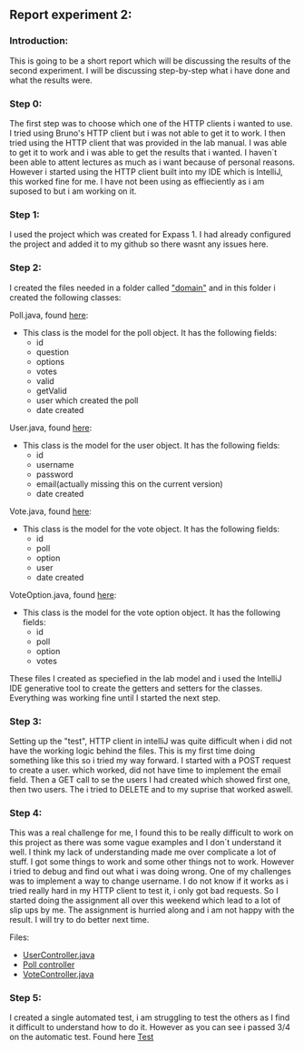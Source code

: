 ## Report experiment 2:

### Introduction: 
This is going to be a short report which will be discussing the results of the second experiment. I will be discussing step-by-step what i have done and what the results were.

### Step 0:
The first step was to choose which one of the HTTP clients i wanted to use. I tried using Bruno's HTTP client but i was not able to get it to work. I then tried using the HTTP client that was provided in the lab manual. I was able to get it to work and i was able to get the results that i wanted. I haven´t been able to attent lectures as much as i want because of personal reasons. However i started using the HTTP client built into my IDE which is IntelliJ, this worked fine for me. I have not been using as effieciently as i am suposed to but i am working on it.

### Step 1:
I used the project which was created for Expass 1. I had already configured the project and added it to my github so there wasnt any issues here. 

### Step 2:

I created the files needed in a folder called ["domain"](https://github.com/CBKarlsen/DAT250/tree/master/src/main/java/com/example/demo/domain) and in this folder i created the following classes:

Poll.java, found [here](https://github.com/CBKarlsen/DAT250/blob/master/src/main/java/com/example/demo/domain/Poll.java):
- This class is the model for the poll object. It has the following fields:
    - id
    - question
    - options
    - votes
    - valid
    - getValid
    - user which created the poll
    - date created

User.java, found [here](https://github.com/CBKarlsen/DAT250/blob/master/src/main/java/com/example/demo/domain/User.java):
- This class is the model for the user object. It has the following fields:
    - id
    - username
    - password
    - email(actually missing this on the current version)
    - date created

Vote.java, found [here](https://github.com/CBKarlsen/DAT250/blob/master/src/main/java/com/example/demo/domain/Vote.java):
- This class is the model for the vote object. It has the following fields:
    - id
    - poll
    - option
    - user
    - date created

VoteOption.java, found [here](https://github.com/CBKarlsen/DAT250/blob/master/src/main/java/com/example/demo/domain/VoteOption.java):
- This class is the model for the vote option object. It has the following fields:
    - id
    - poll
    - option
    - votes

These files I created as speciefied in the lab model and i used the IntelliJ IDE generative tool to create the getters and setters for the classes. 
Everything was working fine until I started the next step.

### Step 3:
Setting up the "test", HTTP client in intelliJ was quite difficult when i did not have the working logic behind the files. This is my first time doing something like this so i tried my way forward.
I started with a POST request to create a user. which worked, did not have time to implement the email field. Then a GET call to se the users I had created which showed first one, then two users. The i tried to DELETE and to my suprise that worked aswell. 

### Step 4:
This was a real challenge for me, I found this to be really difficult to work on this project as there was some vague examples and I don´t understand it well.
I think my lack of understanding made me over complicate a lot of stuff. I got some things to work and some other things not to work. However i tried to debug and find out what i was doing wrong. One of my challenges was to implement a way to change username. I do not know if it works as i tried really hard in my HTTP client to test it, i only got bad requests.
So I started doing the assignment all over this weekend which lead to a lot of slip ups by me. The assignment is hurried along and i am not happy with the result. I will try to do better next time.

Files:
- [UserController.java](https://github.com/CBKarlsen/DAT250/blob/master/src/main/java/com/example/demo/controller/UserController.java)
- [Poll controller](https://github.com/CBKarlsen/DAT250/blob/master/src/main/java/com/example/demo/controller/Pollcontroller.java)
- [VoteController.java](https://github.com/CBKarlsen/DAT250/blob/master/src/main/java/com/example/demo/controller/VoteController.java)

### Step 5:
I created a single automated test, i am struggling to test the others as I find it difficult to understand how to do it. However as you can see i passed 3/4 on the automatic test.
Found here [Test]()

